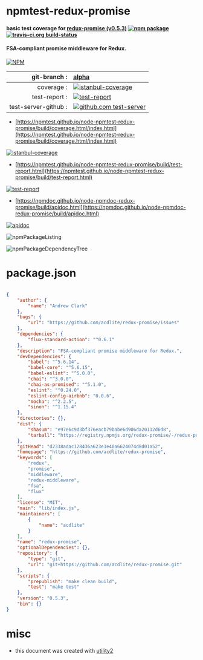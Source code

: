 # npmtest-redux-promise

#### basic test coverage for  [redux-promise (v0.5.3)](https://github.com/acdlite/redux-promise)  [![npm package](https://img.shields.io/npm/v/npmtest-redux-promise.svg?style=flat-square)](https://www.npmjs.org/package/npmtest-redux-promise) [![travis-ci.org build-status](https://api.travis-ci.org/npmtest/node-npmtest-redux-promise.svg)](https://travis-ci.org/npmtest/node-npmtest-redux-promise)

#### FSA-compliant promise middleware for Redux.

[![NPM](https://nodei.co/npm/redux-promise.png?downloads=true&downloadRank=true&stars=true)](https://www.npmjs.com/package/redux-promise)

| git-branch : | [alpha](https://github.com/npmtest/node-npmtest-redux-promise/tree/alpha)|
|--:|:--|
| coverage : | [![istanbul-coverage](https://npmtest.github.io/node-npmtest-redux-promise/build/coverage.badge.svg)](https://npmtest.github.io/node-npmtest-redux-promise/build/coverage.html/index.html)|
| test-report : | [![test-report](https://npmtest.github.io/node-npmtest-redux-promise/build/test-report.badge.svg)](https://npmtest.github.io/node-npmtest-redux-promise/build/test-report.html)|
| test-server-github : | [![github.com test-server](https://npmtest.github.io/node-npmtest-redux-promise/GitHub-Mark-32px.png)](https://npmtest.github.io/node-npmtest-redux-promise/build/app/index.html) | | build-artifacts : | [![build-artifacts](https://npmtest.github.io/node-npmtest-redux-promise/glyphicons_144_folder_open.png)](https://github.com/npmtest/node-npmtest-redux-promise/tree/gh-pages/build)|

- [https://npmtest.github.io/node-npmtest-redux-promise/build/coverage.html/index.html](https://npmtest.github.io/node-npmtest-redux-promise/build/coverage.html/index.html)

[![istanbul-coverage](https://npmtest.github.io/node-npmtest-redux-promise/build/screenCapture.buildCi.browser.%252Ftmp%252Fbuild%252Fcoverage.lib.html.png)](https://npmtest.github.io/node-npmtest-redux-promise/build/coverage.html/index.html)

- [https://npmtest.github.io/node-npmtest-redux-promise/build/test-report.html](https://npmtest.github.io/node-npmtest-redux-promise/build/test-report.html)

[![test-report](https://npmtest.github.io/node-npmtest-redux-promise/build/screenCapture.buildCi.browser.%252Ftmp%252Fbuild%252Ftest-report.html.png)](https://npmtest.github.io/node-npmtest-redux-promise/build/test-report.html)

- [https://npmdoc.github.io/node-npmdoc-redux-promise/build/apidoc.html](https://npmdoc.github.io/node-npmdoc-redux-promise/build/apidoc.html)

[![apidoc](https://npmdoc.github.io/node-npmdoc-redux-promise/build/screenCapture.buildCi.browser.%252Ftmp%252Fbuild%252Fapidoc.html.png)](https://npmdoc.github.io/node-npmdoc-redux-promise/build/apidoc.html)

![npmPackageListing](https://npmtest.github.io/node-npmtest-redux-promise/build/screenCapture.npmPackageListing.svg)

![npmPackageDependencyTree](https://npmtest.github.io/node-npmtest-redux-promise/build/screenCapture.npmPackageDependencyTree.svg)



# package.json

```json

{
    "author": {
        "name": "Andrew Clark"
    },
    "bugs": {
        "url": "https://github.com/acdlite/redux-promise/issues"
    },
    "dependencies": {
        "flux-standard-action": "^0.6.1"
    },
    "description": "FSA-compliant promise middleware for Redux.",
    "devDependencies": {
        "babel": "^5.6.14",
        "babel-core": "^5.6.15",
        "babel-eslint": "^5.0.0",
        "chai": "^3.0.0",
        "chai-as-promised": "^5.1.0",
        "eslint": "^0.24.0",
        "eslint-config-airbnb": "0.0.6",
        "mocha": "^2.2.5",
        "sinon": "^1.15.4"
    },
    "directories": {},
    "dist": {
        "shasum": "e97e6c9d3bf376eacb79babe6d906da20112d6d8",
        "tarball": "https://registry.npmjs.org/redux-promise/-/redux-promise-0.5.3.tgz"
    },
    "gitHead": "d2338adac128436a623e3e40a6624074d8d01a52",
    "homepage": "https://github.com/acdlite/redux-promise",
    "keywords": [
        "redux",
        "promise",
        "middleware",
        "redux-middleware",
        "fsa",
        "flux"
    ],
    "license": "MIT",
    "main": "lib/index.js",
    "maintainers": [
        {
            "name": "acdlite"
        }
    ],
    "name": "redux-promise",
    "optionalDependencies": {},
    "repository": {
        "type": "git",
        "url": "git+https://github.com/acdlite/redux-promise.git"
    },
    "scripts": {
        "prepublish": "make clean build",
        "test": "make test"
    },
    "version": "0.5.3",
    "bin": {}
}
```



# misc
- this document was created with [utility2](https://github.com/kaizhu256/node-utility2)
